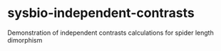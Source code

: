 # sysbio-independent-contrasts
Demonstration of independent contrasts calculations for spider length dimorphism
